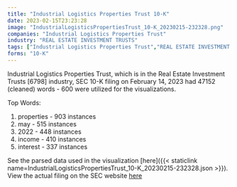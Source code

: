 ```yaml
---
title: "Industrial Logistics Properties Trust 10-K"
date: 2023-02-15T23:23:28
image: "IndustrialLogisticsPropertiesTrust_10-K_20230215-232328.png"
companies: "Industrial Logistics Properties Trust"
industry: "REAL ESTATE INVESTMENT TRUSTS"
tags: ["Industrial Logistics Properties Trust","REAL ESTATE INVESTMENT TRUSTS","02-14-2023","10-K"]
forms: "10-K"
---
```

Industrial Logistics Properties Trust, which is in the Real Estate Investment Trusts [6798] industry, SEC 10-K filing on February 14, 2023 had 47152 (cleaned) words - 600 were utilized for the visualizations.

Top Words:
1. properties - 903 instances
2. may - 515 instances
3. 2022 - 448 instances
4. income - 410 instances
5. interest - 337 instances


See the parsed data used in the visualization [here]({{< staticlink name=IndustrialLogisticsPropertiesTrust_10-K_20230215-232328.json >}}).  
View the actual filing on the SEC website [here](https://www.sec.gov/Archives/edgar/data/1717307/0001717307-23-000013.txt)